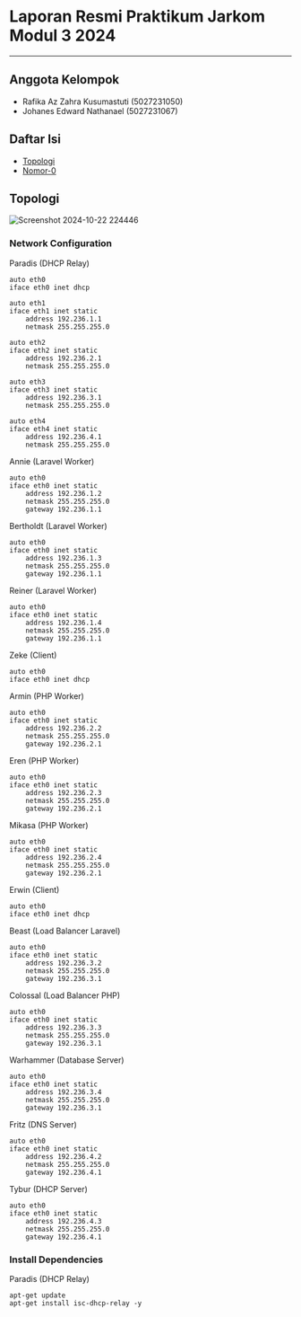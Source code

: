 # Laporan Resmi Praktikum Jarkom Modul 3 2024

---
## Anggota Kelompok
- Rafika Az Zahra Kusumastuti  (5027231050)
- Johanes Edward Nathanael     (5027231067)

## Daftar Isi
- [Topologi](#topologi)
- [Nomor-0](#nomor-0)

## Topologi
![Screenshot 2024-10-22 224446](https://github.com/user-attachments/assets/e0b9a50f-7d60-4963-94a9-832f7b257f6b)

### Network Configuration
Paradis (DHCP Relay)
```
auto eth0
iface eth0 inet dhcp

auto eth1
iface eth1 inet static
	address 192.236.1.1
	netmask 255.255.255.0

auto eth2
iface eth2 inet static
	address 192.236.2.1
	netmask 255.255.255.0

auto eth3
iface eth3 inet static
	address 192.236.3.1
	netmask 255.255.255.0

auto eth4
iface eth4 inet static
	address 192.236.4.1
	netmask 255.255.255.0
```

Annie (Laravel Worker)
```
auto eth0
iface eth0 inet static
	address 192.236.1.2
	netmask 255.255.255.0
	gateway 192.236.1.1
```

Bertholdt (Laravel Worker)
```
auto eth0
iface eth0 inet static
	address 192.236.1.3
	netmask 255.255.255.0
	gateway 192.236.1.1
```

Reiner (Laravel Worker)
```
auto eth0
iface eth0 inet static
	address 192.236.1.4
	netmask 255.255.255.0
	gateway 192.236.1.1
```

Zeke (Client)
```
auto eth0
iface eth0 inet dhcp
```

Armin (PHP Worker)
```
auto eth0
iface eth0 inet static
	address 192.236.2.2
	netmask 255.255.255.0
	gateway 192.236.2.1
```

Eren (PHP Worker)
```
auto eth0
iface eth0 inet static
	address 192.236.2.3
	netmask 255.255.255.0
	gateway 192.236.2.1
```

Mikasa (PHP Worker)
```
auto eth0
iface eth0 inet static
	address 192.236.2.4
	netmask 255.255.255.0
	gateway 192.236.2.1
```

Erwin (Client) 
```
auto eth0
iface eth0 inet dhcp
```

Beast (Load Balancer Laravel)
```
auto eth0
iface eth0 inet static
	address 192.236.3.2
	netmask 255.255.255.0
	gateway 192.236.3.1
```

Colossal (Load Balancer PHP)
```
auto eth0
iface eth0 inet static
	address 192.236.3.3
	netmask 255.255.255.0
	gateway 192.236.3.1
```

Warhammer (Database Server)
```
auto eth0
iface eth0 inet static
	address 192.236.3.4
	netmask 255.255.255.0
	gateway 192.236.3.1
```

Fritz (DNS Server)
```
auto eth0
iface eth0 inet static
	address 192.236.4.2
	netmask 255.255.255.0
	gateway 192.236.4.1
```

Tybur (DHCP Server)
```
auto eth0
iface eth0 inet static
	address 192.236.4.3
	netmask 255.255.255.0
	gateway 192.236.4.1
```

### Install Dependencies
Paradis (DHCP Relay)
```
apt-get update
apt-get install isc-dhcp-relay -y
```

